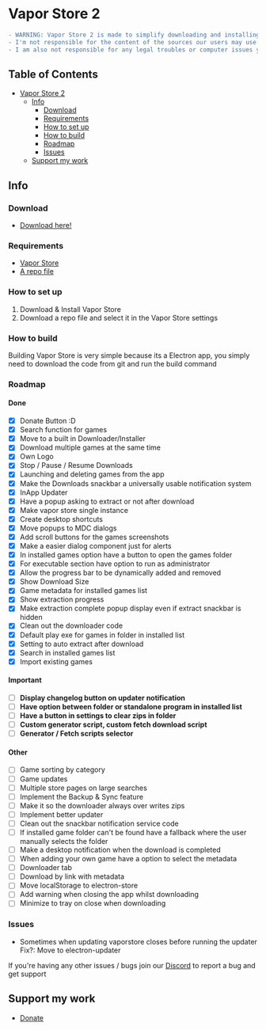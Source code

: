 # Vapor Store 2

```diff
- WARNING: Vapor Store 2 is made to simplify downloading and installing games in a preinstalled format from the internet via a repository/source
- I'm not responsible for the content of the sources our users may use
- I am also not responsible for any legal troubles or computer issues you may face

```

## Table of Contents  <!-- no toc -->
- [Vapor Store 2](#vapor-store-2)
  - [Info](#info)
    - [Download](#download)
    - [Requirements](#requirements)
    - [How to set up](#how-to-set-up)
    - [How to build](#how-to-build-it-yourself)
    - [Roadmap](#roadmap)
    - [Issues](#issues)
  - [Support my work](#support-my-work)

## Info

### Download

- [Download here!](https://github.com/SushyDev/vapor-store/releases)

### Requirements

- [Vapor Store](https://sushydev.github.io/vapor-store/)
- [A repo file](https://discord.gg/ZjDTpmf)

### How to set up

1. Download & Install Vapor Store
2. Download a repo file and select it in the Vapor Store settings

### How to build

Building Vapor Store is very simple because its a Electron app, you simply need to download the code from git and run the build command

### Roadmap

#### Done
- [x] Donate Button :D
- [x] Search function for games
- [x] Move to a built in Downloader/Installer
- [x] Download multiple games at the same time
- [x] Own Logo
- [x] Stop / Pause / Resume Downloads
- [x] Launching and deleting games from the app
- [x] Make the Downloads snackbar a universally usable notification system
- [x] InApp Updater
- [x] Have a popup asking to extract or not after download
- [x] Make vapor store single instance
- [x] Create desktop shortcuts
- [x] Move popups to MDC dialogs
- [x] Add scroll buttons for the games screenshots
- [x] Make a easier dialog component just for alerts
- [x] In installed games option have a button to open the games folder
- [x] For executable section have option to run as administrator
- [x] Allow the progress bar to be dynamically added and removed
- [x] Show Download Size
- [x] Game metadata for installed games list
- [x] Show extraction progress
- [x] Make extraction complete popup display even if extract snackbar is hidden
- [x] Clean out the downloader code
- [x] Default play exe for games in folder in installed list
- [x] Setting to auto extract after download
- [x] Search in installed games list
- [x] Import existing games
#### Important
- [ ] **Display changelog button on updater notification**
- [ ] **Have option between folder or standalone program in installed list**
- [ ] **Have a button in settings to clear zips in folder**
- [ ] **Custom generator script, custom fetch download script**
- [ ] **Generator / Fetch scripts selector**
#### Other
- [ ] Game sorting by category
- [ ] Game updates
- [ ] Multiple store pages on large searches
- [ ] Implement the Backup & Sync feature
- [ ] Make it so the downloader always over writes zips
- [ ] Implement better updater
- [ ] Clean out the snackbar notification service code
- [ ] If installed game folder can't be found have a fallback where the user manually selects the folder
- [ ] Make a desktop notification when the download is completed
- [ ] When adding your own game have a option to select the metadata
- [ ] Downloader tab
- [ ] Download by link with metadata
- [ ] Move localStorage to electron-store
- [ ] Add warning when closing the app whilst downloading
- [ ] Minimize to tray on close when downloading

### Issues

- Sometimes when updating vaporstore closes before running the updater <br> Fix?: Move to electron-updater

If you're having any other issues / bugs join our [Discord](https://discord.gg/ZjDTpmf) to report a bug and get support 

## Support my work

 - [Donate](https://ko-fi.com/sushy)
